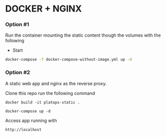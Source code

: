 # DOCKER + NGINX 

### Option #1

Run the container mounting the static content though the volumes with the following

- Start 

```bash
docker-compose -f docker-compose-without-image.yml up -d
```

### Option #2

A static web app and nginx as the reverse proxy.

Clone this repo run the following command

```
docker build -it platops-static .

docker-compose up -d
```

Access app running with

```
http://localhost
```